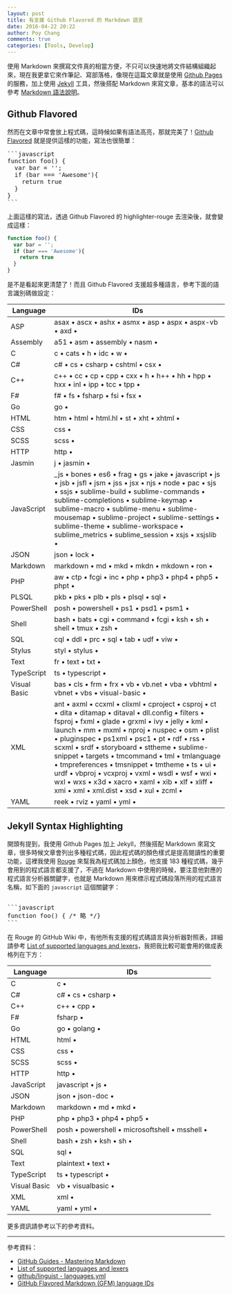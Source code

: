 ```yaml
---
layout: post
title: 有支援 Github Flavored 的 Markdown 語言
date: 2016-04-22 20:22
author: Poy Chang
comments: true
categories: [Tools, Develop]
---
```


使用 Markdown 來撰寫文件真的相當方便，不只可以快速地將文件結構組織起來，現在我更拿它來作筆記、寫部落格，像現在這篇文章就是使用 [Github Pages](https://pages.github.com/) 的服務，加上使用 [Jekyll](https://jekyllrb.com/) 工具，然後搭配 Markdown 來寫文章，基本的語法可以參考 [Markdown 語法說明](http://markdown.tw/)。

## Github Flavored

然而在文章中常會放上程式碼，這時候如果有語法高亮，那就完美了！[Github Flavored](https://help.github.com/articles/creating-and-highlighting-code-blocks/) 就是提供這樣的功能，寫法也很簡單：

<pre>
```javascript
function foo() {
  var bar = '';
  if (bar === 'Awesome'){
    return true
  }
}
```
</pre>

上面這樣的寫法，透過 Github Flavored 的 highlighter-rouge 去渲染後，就會變成這樣： 

```javascript
function foo() {
  var bar = '';
  if (bar === 'Awesome'){
    return true
  }
}
```

是不是看起來更清楚了！而且 Github Flavored 支援超多種語言，參考下面的語言識別碼做設定：

<table class="table table-striped">
<thead>
  <tr>
    <th>Language</th>
    <th>IDs</th>
  </tr>
</thead>
<tbody>
  <tr>
    <td>ASP</td>
    <td>asax • ascx • ashx • asmx • asp • aspx • aspx-vb • axd •</td>
  </tr>
  <tr>
    <td>Assembly</td>
    <td>a51 • asm • assembly • nasm •</td>
  </tr>
  <tr>
    <td>C</td>
    <td>c • cats • h • idc • w •</td>
  </tr>
  <tr>
    <td>C#</td>
    <td>c# • cs • csharp • cshtml • csx •</td>
  </tr>
  <tr>
    <td>C++	</td>
    <td>c++ • cc • cp • cpp • cxx • h • h++ • hh • hpp • hxx • inl • ipp • tcc • tpp •</td>
  </tr>
  <tr>
    <td>F#</td>
    <td>f# • fs • fsharp • fsi • fsx •</td>
  </tr>
  <tr>
    <td>Go</td>
    <td>go •</td>
  </tr>
  <tr>
    <td>HTML</td>
    <td>htm • html • html.hl • st • xht • xhtml •</td>
  </tr>
  <tr>
    <td>CSS</td>
    <td>css •</td>
  </tr>
  <tr>
    <td>SCSS</td>
    <td>scss •</td>
  </tr>
  <tr>
    <td>HTTP</td>
    <td>http •</td>
  </tr>
  <tr>
    <td>Jasmin</td>
    <td>j • jasmin •</td>
  </tr>
  <tr>
    <td>JavaScript</td>
    <td>_js • bones • es6 • frag • gs • jake • javascript • js • jsb • jsfl • jsm • jss • jsx • njs • node • pac • sjs • ssjs • sublime-build • sublime-commands • sublime-completions • sublime-keymap • sublime-macro • sublime-menu • sublime-mousemap • sublime-project • sublime-settings • sublime-theme • sublime-workspace • sublime_metrics • sublime_session • xsjs • xsjslib •</td>
  </tr>
  <tr>
    <td>JSON</td>
    <td>json • lock •</td>
  </tr>
  <tr>
    <td>Markdown</td>
    <td>markdown • md • mkd • mkdn • mkdown • ron •</td>
  </tr>
  <tr>
    <td>PHP</td>
    <td>aw • ctp • fcgi • inc • php • php3 • php4 • php5 • phpt •</td>
  </tr>
  <tr>
    <td>PLSQL</td>
    <td>pkb • pks • plb • pls • plsql • sql •</td>
  </tr>
  <tr>
    <td>PowerShell</td>
    <td>posh • powershell • ps1 • psd1 • psm1 •</td>
  </tr>
  <tr>
    <td>Shell	</td>
    <td>bash • bats • cgi • command • fcgi • ksh • sh • shell • tmux • zsh •</td>
  </tr>
  <tr>
    <td>SQL</td>
    <td>cql • ddl • prc • sql • tab • udf • viw •</td>
  </tr>
  <tr>
    <td>Stylus</td>
    <td>styl • stylus •</td>
  </tr>
  <tr>
    <td>Text</td>
    <td>fr • text • txt •</td>
  </tr>
  <tr>
    <td>TypeScript</td>
    <td>ts • typescript •</td>
  </tr>
  <tr>
    <td>Visual Basic</td>
    <td>bas • cls • frm • frx • vb • vb.net • vba • vbhtml • vbnet • vbs • visual-basic •</td>
  </tr>
  <tr>
    <td>XML</td>
    <td>ant • axml • ccxml • clixml • cproject • csproj • ct • dita • ditamap • ditaval • dll.config • filters • fsproj • fxml • glade • grxml • ivy • jelly • kml • launch • mm • mxml • nproj • nuspec • osm • plist • pluginspec • ps1xml • psc1 • pt • rdf • rss • scxml • srdf • storyboard • sttheme • sublime-snippet • targets • tmcommand • tml • tmlanguage • tmpreferences • tmsnippet • tmtheme • ts • ui • urdf • vbproj • vcxproj • vxml • wsdl • wsf • wxi • wxl • wxs • x3d • xacro • xaml • xib • xlf • xliff • xmi • xml • xml.dist • xsd • xul • zcml •</td>
  </tr>
  <tr>
    <td>YAML</td>
    <td>reek • rviz • yaml • yml •</td>
  </tr>
</tbody>
</table>

## Jekyll Syntax Highlighting

開頭有提到，我使用 Github Pages 加上 Jekyll，然後搭配 Markdown 來寫文章，很多時候文章會列出多種程式碼，因此程式碼的顏色樣式是提高閱讀性的重要功能，這裡我使用 [Rouge](http://rouge.jneen.net/) 來幫我為程式碼加上顏色，他支援 183 種程式碼，幾乎會用到的程式語言都支援了，不過在 Markdown 中使用的時候，要注意他對應的程式語言分析器關鍵字，也就是 Markdown 用來標示程式碼段落所用的程式語言名稱，如下面的 `javascript` 這個關鍵字：

<pre> 
```javascript
function foo() { /* 略 */}
```
</pre>

在 Rouge 的 GitHub Wiki 中，有他所有支援的程式碼語言與分析器對照表，詳細請參考 [List of supported languages and lexers](https://github.com/rouge-ruby/rouge/wiki/List-of-supported-languages-and-lexers)，我把我比較可能會用的做成表格列在下方：


<table class="table table-striped">
<thead>
  <tr>
    <th>Language</th>
    <th>IDs</th>
  </tr>
</thead>
<tbody>
  <tr>
    <td>C</td>
    <td>c •</td>
  </tr>
  <tr>
    <td>C#</td>
    <td>c# • cs • csharp •</td>
  </tr>
  <tr>
    <td>C++	</td>
    <td>c++ • cpp •</td>
  </tr>
  <tr>
    <td>F#</td>
    <td>fsharp •</td>
  </tr>
  <tr>
    <td>Go</td>
    <td>go • golang •</td>
  </tr>
  <tr>
    <td>HTML</td>
    <td>html •</td>
  </tr>
  <tr>
    <td>CSS</td>
    <td>css •</td>
  </tr>
  <tr>
    <td>SCSS</td>
    <td>scss •</td>
  </tr>
  <tr>
    <td>HTTP</td>
    <td>http •</td>
  </tr>
  <tr>
    <td>JavaScript</td>
    <td>javascript • js •</td>
  </tr>
  <tr>
    <td>JSON</td>
    <td>json • json-doc •</td>
  </tr>
  <tr>
    <td>Markdown</td>
    <td>markdown • md • mkd •</td>
  </tr>
  <tr>
    <td>PHP</td>
    <td>php • php3 • php4 • php5 •</td>
  </tr>
  <tr>
    <td>PowerShell</td>
    <td>posh • powershell • microsoftshell • msshell •</td>
  </tr>
  <tr>
    <td>Shell	</td>
    <td>bash • zsh • ksh • sh •</td>
  </tr>
  <tr>
    <td>SQL</td>
    <td>sql •</td>
  </tr>
  <tr>
    <td>Text</td>
    <td>plaintext • text •</td>
  </tr>
  <tr>
    <td>TypeScript</td>
    <td>ts • typescript •</td>
  </tr>
  <tr>
    <td>Visual Basic</td>
    <td>vb • visualbasic •</td>
  </tr>
  <tr>
    <td>XML</td>
    <td>xml •</td>
  </tr>
  <tr>
    <td>YAML</td>
    <td>yaml • yml •</td>
  </tr>
</tbody>
</table>

更多資訊請參考以下的參考資料。

----------

參考資料：

* [GitHub Guides - Mastering Markdown](https://guides.github.com/features/mastering-markdown/)
* [List of supported languages and lexers](https://github.com/jneen/rouge/wiki/list-of-supported-languages-and-lexers)
* [github/linguist - languages.yml](https://github.com/github/linguist/blob/master/lib/linguist/languages.yml)
* [GitHub Flavored Markdown (GFM) language IDs](https://github.com/jmm/gfm-lang-ids/wiki/GitHub-Flavored-Markdown-(GFM)-language-IDs)
